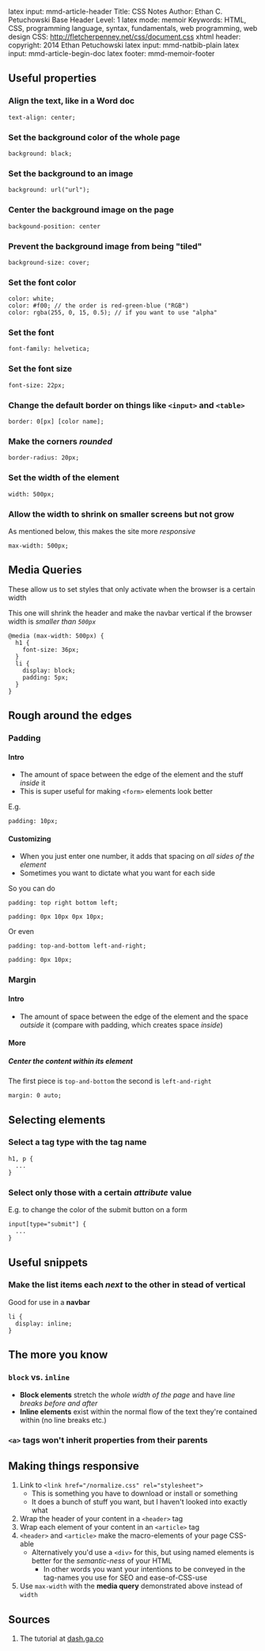 latex input:    mmd-article-header
Title:				  CSS Notes
Author:			    Ethan C. Petuchowski
Base Header Level:		1
latex mode:     memoir
Keywords:			  HTML, CSS, programming language, syntax, fundamentals, web programming, web design
CSS:				    http://fletcherpenney.net/css/document.css
xhtml header:		<script type="text/javascript" src="http://cdn.mathjax.org/mathjax/latest/MathJax.js?config=TeX-AMS-MML_HTMLorMML"></script>
copyright:		  2014 Ethan Petuchowski
latex input:		mmd-natbib-plain
latex input:		mmd-article-begin-doc
latex footer:		mmd-memoir-footer

## Useful properties

### Align the text, like in a Word doc

    text-align: center;

### Set the background color of the whole page

    background: black;

### Set the background to an image

    background: url("url");
    
### Center the background image on the page

    backgound-position: center
    
### Prevent the background image from being "tiled"

    background-size: cover;

### Set the font color

    color: white;
    color: #f00; // the order is red-green-blue ("RGB")
    color: rgba(255, 0, 15, 0.5); // if you want to use "alpha"
    
### Set the font

    font-family: helvetica;

### Set the font size

    font-size: 22px;

### Change the default border on things like `<input>` and `<table>`

    border: 0[px] [color name];

### Make the corners *rounded*

    border-radius: 20px;

### Set the width of the element

    width: 500px;
    
### Allow the width to shrink on smaller screens but not grow

As mentioned below, this makes the site more *responsive*

    max-width: 500px;

## Media Queries

These allow us to set styles that only activate when the browser is a certain width

This one will shrink the header and make the navbar vertical if the browser width is *smaller than `500px`*

    @media (max-width: 500px) {
      h1 {
        font-size: 36px;
      }
      li {
        display: block;
        padding: 5px;
      }
    }

## Rough around the edges

### Padding

#### Intro

* The amount of space between the edge of the element and the stuff *inside* it
* This is super useful for making `<form>` elements look better

E.g.

    padding: 10px;

#### Customizing

* When you just enter one number, it adds that spacing on *all sides of the element*
* Sometimes you want to dictate what you want for each side

So you can do

    padding: top right bottom left;
    
    padding: 0px 10px 0px 10px;
    
Or even

    padding: top-and-bottom left-and-right;
    
    padding: 0px 10px;

### Margin

#### Intro

* The amount of space between the edge of the element and the space *outside* it (compare with padding, which creates space *inside*)

#### More

##### Center the content *within its element*

The first piece is `top-and-bottom` the second is `left-and-right`

    margin: 0 auto;

## Selecting elements

### Select a tag type with the tag name

    h1, p {
      ...
    }

### Select only those with a certain *attribute* value

E.g. to change the color of the submit button on a form

    input[type="submit"] {
      ...
    }


## Useful snippets

### Make the list items each *next* to the other in stead of vertical

Good for use in a **navbar**

    li {
      display: inline;
    }
    
## The more you know

### `block` vs. `inline`

* **Block elements** stretch the *whole width of the page* and have *line breaks before and after*
* **Inline elements** exist within the normal flow of the text they're contained within (no line breaks etc.)

### `<a>` tags won't inherit properties from their parents

## Making things responsive

1. Link to `<link href="/normalize.css" rel="stylesheet">`
    * This is something you have to download or install or something
    * It does a bunch of stuff you want, but I haven't looked into exactly what
2. Wrap the header of your content in a `<header>` tag
3. Wrap each element of your content in an `<article>` tag
4. `<header>` and `<article>` make the macro-elements of your page CSS-able
    * Alternatively you'd use a `<div>` for this, but using named elements is better for the *semantic-ness* of your HTML
        * In other words you want your intentions to be conveyed in the tag-names you use for SEO and ease-of-CSS-use
5. Use `max-width` with the **media query** demonstrated above instead of `width`

## Sources

1. The tutorial at [dash.ga.co](dash.ga.co)

